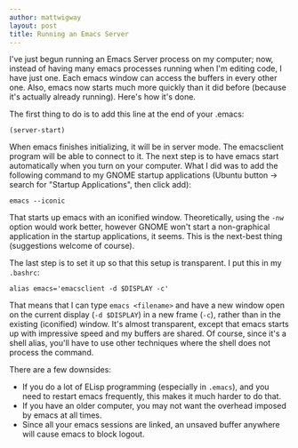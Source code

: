 ```yaml
---
author: mattwigway
layout: post
title: Running an Emacs Server
---
```


I've just begun running an Emacs Server process on my computer; now, instead of having many emacs processes running when I'm editing code, I have just one. Each emacs window can access the buffers in every other one. Also, emacs now starts much more quickly than it did before (because it's actually already running). Here's how it's done.

The first thing to do is to add this line at the end of your .emacs:

`(server-start)`

When emacs finishes initializing, it will be in server mode. The emacsclient program will be able to connect to it. The next step is to have emacs start automatically when you turn on your computer. What I did was to add the following command to my GNOME startup applications (Ubuntu button -> search for "Startup Applications", then click add):

`emacs --iconic`

That starts up emacs with an iconified window. Theoretically, using the `-nw` option would work better, however GNOME won't start a non-graphical application in the startup applications, it seems. This is the next-best thing (suggestions welcome of course).

The last step is to set it up so that this setup is transparent. I put this in my `.bashrc`:

`alias emacs='emacsclient -d $DISPLAY -c'`

That means that I can type `emacs <filename>` and have a new window open on the current display (`-d $DISPLAY`) in a new frame (`-c`), rather than in the existing (iconified) window. It's almost transparent, except that emacs starts up with impressive speed and my buffers are shared. Of course, since it's a shell alias, you'll have to use other techniques where the shell does not process the command.

There are a few downsides:

* If you do a lot of ELisp programming (especially in `.emacs`), and you need to restart emacs frequently, this makes it much harder to do that.
* If you have an older computer, you may not want the overhead imposed by emacs at all times.
* Since all your emacs sessions are linked, an unsaved buffer anywhere will cause emacs to block logout.
